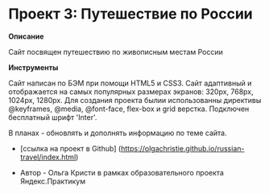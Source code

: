 # Проект 3: Путешествие по России

**Описание**

Сайт посвящен путешествию по живописным местам России

**Инструменты**

Сайт написан по БЭМ при помощи HTML5 и CSS3. Сайт адаптивный и отображается на самых популярных размерах экранов: 320px, 768px, 1024px, 1280px. Для создания проекта былии использованны директивы @keyframes, @media, @font-face, flex-box и grid верстка. Подключен бесплатный шрифт 'Inter'.

В планах - обновлять и дополнять информацию по теме сайта.

* [ссылка на проект в Github] (https://olgachristie.github.io/russian-travel/index.html)

* Автор - Ольга Кристи в рамках образовательного проекта Яндекс.Практикум
